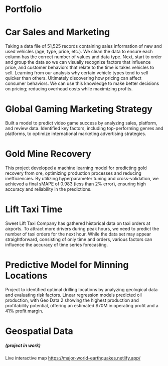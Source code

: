 # Portfolio

# Car Sales and Marketing

Taking a data file of 51,525 records containing sales information of new and used vehicles (age, type, price, etc.). We clean the data to ensure each column has the correct number of values and data type. Next, start to order and group the data so we can visually recognize factors that influence price, and customer behaviors that relate to the time is takes vehicles to sell. Learning from our analysis why certain vehicle types tend to sell quicker than others. Ultimately discovering how pricing can affect consumer behaviors. We can use this knowledge to make better decisions on pricing; reducing overhead costs while maximizing profits.

# Global Gaming Marketing Strategy

Built a model to predict video game success by analyzing sales, platform, and review data. Identified key factors, including top-performing genres and platforms, to optimize international marketing advertising strategies.

# Gold Mine Recovery 

This project developed a machine learning model for predicting gold recovery from ore, optimizing production processes and reducing inefficiencies. By utilizing hyperparameter tuning and cross-validation, we achieved a final sMAPE of 0.983 (less than 2% error), ensuring high accuracy and reliability in the predictions.

# Lift Taxi Time

Sweet Lift Taxi Company has gathered historical data on taxi orders at airports. To attract more drivers during peak hours, we need to predict the number of taxi orders for the next hour. While the data set may appear straightforward, consisting of only time and orders, various factors can influence the accuracy of time series forecasting.

# Predictive Model for Minning Locations

Project to identified optimal drilling locations by analyzing geological data and evaluating risk factors. Linear regression models predicted oil production, with Geo Data 2 showing the highest production and profitability potential, offering an estimated $70M in operating profit and a 41% profit margin.

# Geospatial Data 
##### (project in work)
Live interactive map
https://major-world-earthquakes.netlify.app/
